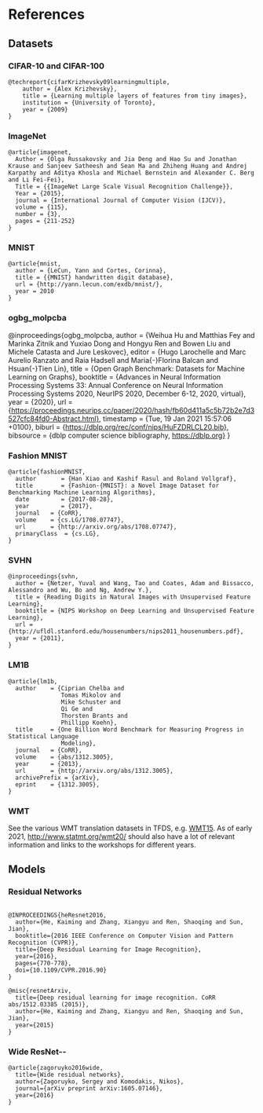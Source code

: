 # References

## Datasets

### CIFAR-10 and CIFAR-100
```
@techreport{cifarKrizhevsky09learningmultiple,
    author = {Alex Krizhevsky},
    title = {Learning multiple layers of features from tiny images},
    institution = {University of Toronto},
    year = {2009}
}
```

### ImageNet
```
@article{imagenet,
  Author = {Olga Russakovsky and Jia Deng and Hao Su and Jonathan Krause and Sanjeev Satheesh and Sean Ma and Zhiheng Huang and Andrej Karpathy and Aditya Khosla and Michael Bernstein and Alexander C. Berg and Li Fei-Fei},
  Title = {{ImageNet Large Scale Visual Recognition Challenge}},
  Year = {2015},
  journal = {International Journal of Computer Vision (IJCV)},
  volume = {115},
  number = {3},
  pages = {211-252}
}
```

### MNIST
```
@article{mnist,
  author = {LeCun, Yann and Cortes, Corinna},
  title = {{MNIST} handwritten digit database},
  url = {http://yann.lecun.com/exdb/mnist/},
  year = 2010
}
```

### ogbg_molpcba
@inproceedings{ogbg_molpcba,
  author    = {Weihua Hu and
               Matthias Fey and
               Marinka Zitnik and
               Yuxiao Dong and
               Hongyu Ren and
               Bowen Liu and
               Michele Catasta and
               Jure Leskovec},
  editor    = {Hugo Larochelle and
               Marc Aurelio Ranzato and
               Raia Hadsell and
               Maria{-}Florina Balcan and
               Hsuan{-}Tien Lin},
  title     = {Open Graph Benchmark: Datasets for Machine Learning on Graphs},
  booktitle = {Advances in Neural Information Processing Systems 33: Annual Conference
               on Neural Information Processing Systems 2020, NeurIPS 2020, December
               6-12, 2020, virtual},
  year      = {2020},
  url       = {https://proceedings.neurips.cc/paper/2020/hash/fb60d411a5c5b72b2e7d3527cfc84fd0-Abstract.html},
  timestamp = {Tue, 19 Jan 2021 15:57:06 +0100},
  biburl    = {https://dblp.org/rec/conf/nips/HuFZDRLCL20.bib},
  bibsource = {dblp computer science bibliography, https://dblp.org}
}


### Fashion MNIST

```
@article{fashionMNIST,
  author       = {Han Xiao and Kashif Rasul and Roland Vollgraf},
  title        = {Fashion-{MNIST}: a Novel Image Dataset for Benchmarking Machine Learning Algorithms},
  date         = {2017-08-28},
  year         = {2017},
  journal   = {CoRR},
  volume    = {cs.LG/1708.07747},
  url       = {http://arxiv.org/abs/1708.07747},
  primaryClass  = {cs.LG},
}
```

### SVHN

```
@inproceedings{svhn,
  author = {Netzer, Yuval and Wang, Tao and Coates, Adam and Bissacco, Alessandro and Wu, Bo and Ng, Andrew Y.},
  title = {Reading Digits in Natural Images with Unsupervised Feature Learning},
  booktitle = {NIPS Workshop on Deep Learning and Unsupervised Feature Learning},
  url = {http://ufldl.stanford.edu/housenumbers/nips2011_housenumbers.pdf},
  year = {2011},
}
```

### LM1B

```
@article{lm1b,
  author    = {Ciprian Chelba and
               Tomas Mikolov and
               Mike Schuster and
               Qi Ge and
               Thorsten Brants and
               Phillipp Koehn},
  title     = {One Billion Word Benchmark for Measuring Progress in Statistical Language
               Modeling},
  journal   = {CoRR},
  volume    = {abs/1312.3005},
  year      = {2013},
  url       = {http://arxiv.org/abs/1312.3005},
  archivePrefix = {arXiv},
  eprint    = {1312.3005},
}
```

### WMT

See the various WMT translation datasets in TFDS, e.g.
[WMT15](https://www.tensorflow.org/datasets/catalog/wmt15_translate).
As of early 2021, <http://www.statmt.org/wmt20/> should also have a lot of
relevant information and links to the workshops for different years.


## Models

### Residual Networks
```

@INPROCEEDINGS{heResnet2016,
  author={He, Kaiming and Zhang, Xiangyu and Ren, Shaoqing and Sun, Jian},
  booktitle={2016 IEEE Conference on Computer Vision and Pattern Recognition (CVPR)},
  title={Deep Residual Learning for Image Recognition}, 
  year={2016},
  pages={770-778},
  doi={10.1109/CVPR.2016.90}
}

@misc{resnetArxiv,
  title={Deep residual learning for image recognition. CoRR abs/1512.03385 (2015)},
  author={He, Kaiming and Zhang, Xiangyu and Ren, Shaoqing and Sun, Jian},
  year={2015}
}
```

### Wide ResNet-*-*
```
@article{zagoruyko2016wide,
  title={Wide residual networks},
  author={Zagoruyko, Sergey and Komodakis, Nikos},
  journal={arXiv preprint arXiv:1605.07146},
  year={2016}
}
```
